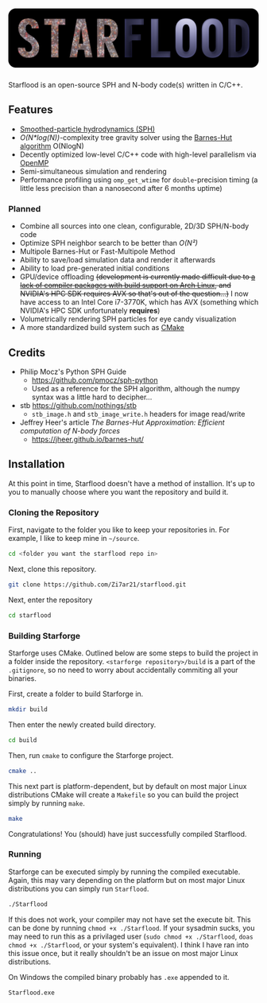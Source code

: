 # ![Starflood](images/starflood-badge.png)

Starflood is an open-source SPH and N-body code(s) written in C/C++.

## Features

- [Smoothed-particle hydrodynamics (SPH)](https://en.wikipedia.org/wiki/Smoothed-particle_hydrodynamics)
- _O(N*log(N))_-complexity tree gravity solver using the [Barnes-Hut algorithm](https://en.wikipedia.org/wiki/Barnes%E2%80%93Hut_simulation) O(NlogN)
- Decently optimized low-level C/C++ code with high-level parallelism via [OpenMP](www.openmp.org)
- Semi-simultaneous simulation and rendering
- Performance profiling using `omp_get_wtime` for `double`-precision timing (a little less precision than a nanosecond after 6 months uptime)

### Planned

- Combine all sources into one clean, configurable, 2D/3D SPH/N-body code
- Optimize SPH neighbor search to be better than _O(N²)_
- Multipole Barnes-Hut or Fast-Multipole Method
- Ability to save/load simulation data and render it afterwards
- Ability to load pre-generated initial conditions
- GPU/device offloading ~~(development is currently made difficult due to [a lack of compiler packages with build support on Arch Linux](https://bugs.archlinux.org/task/63227), and NVIDIA's HPC SDK requires AVX so that's out of the question...)~~ I now have access to an Intel Core i7-3770K, which has AVX (something which NVIDIA's HPC SDK unfortunately **requires**)
- Volumetrically rendering SPH particles for eye candy visualization
- A more standardized build system such as [CMake](https://cmake.org/)

## Credits

- Philip Mocz's Python SPH Guide
  -  <https://github.com/pmocz/sph-python>
  - Used as a reference for the SPH algorithm, although the numpy syntax was a little hard to decipher...
- stb https://github.com/nothings/stb
  - `stb_image.h` and `stb_image_write.h` headers for image read/write
- Jeffrey Heer's article _The Barnes-Hut Approximation: Efficient computation of N-body forces_
  - <https://jheer.github.io/barnes-hut/>

## Installation

At this point in time, Starflood doesn't have a method of installion. It's up to you to manually choose where you want the repository and build it.

### Cloning the Repository

First, navigate to the folder you like to keep your repositories in. For example, I like to keep mine in `~/source`.

```sh
cd <folder you want the starflood repo in>
```

Next, clone this repository.

```sh
git clone https://github.com/Zi7ar21/starflood.git
```

Next, enter the repository

```sh
cd starflood
```

### Building Starforge

Starforge uses CMake. Outlined below are some steps to build the project in a folder inside the repository. `<starforge repository>/build` is a part of the `.gitignore`, so no need to worry about accidentally commiting all your binaries.

First, create a folder to build Starforge in.

```sh
mkdir build
```

Then enter the newly created build directory.

```sh
cd build
```

Then, run `cmake` to configure the Starforge project.

```sh
cmake ..
```

This next part is platform-dependent, but by default on most major Linux distributions CMake will create a `Makefile` so you can build the project simply by running `make`.

```sh
make
```

Congratulations! You (should) have just successfully compiled Starflood.

### Running

Starforge can be executed simply by running the compiled executable. Again, this may vary depending on the platform but on most major Linux distributions you can simply run `Starflood`.

```sh
./Starflood
```

If this does not work, your compiler may not have set the execute bit. This can be done by running `chmod +x ./Starflood`. If your sysadmin sucks, you may need to run this as a privilaged user (`sudo chmod +x ./Starflood`, `doas chmod +x ./Starflood`, or your system's equivalent). I think I have ran into this issue once, but it really shouldn't be an issue on most major Linux distributions.

On Windows the compiled binary probably has `.exe` appended to it.

```cmd
Starflood.exe
```
